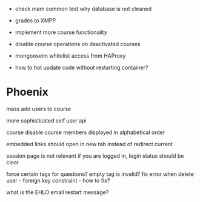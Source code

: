 
- check mam common test why database is not cleaned

- grades to XMPP
- implement more course functionality

- disable course operations on deactivated courses

- mongooseim whitelist access from HAProxy

- how to hot update code without restarting container?


# Phoenix
mass add users to course

more sophisticated self user api

course disable
course members displayed in alphabetical order

embedded links should open in new tab instead of redirect current

session page is not relevant if you are logged in, login status should be clear

force certain tags for questions? empty tag is invalid?
fix error when delete user - foreign key constraint - how to fix?

what is the EHLO email restart message?
